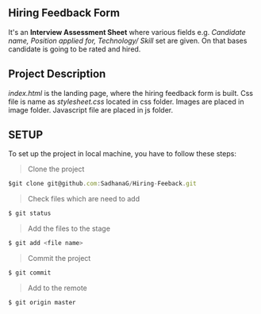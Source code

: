 Hiring Feedback Form
--------------------

It's an **Interview Assessment Sheet** where various fields e.g. *Candidate name, Position applied for, Technology/ Skill* set are given. On that bases candidate is going to be rated and hired.

Project Description
-------------------
*index.html* is the landing page, where the hiring feedback form is built.
Css file is name as *stylesheet.css* located in css folder.
Images are placed in image folder.
Javascript file are placed in js folder.


SETUP
-----
To set up the project in local machine, you have to follow these steps:

> Clone the project

  ```javascript
  $git clone git@github.com:SadhanaG/Hiring-Feeback.git
  ```

> Check files which are need to add

  ```javascript
  $ git status
  ```

> Add the files to the stage

  ```javascript
  $ git add <file name>
  ```

> Commit the project

  ```javascript
  $ git commit
  ```

> Add to the remote

  ```javascript
  $ git origin master
  ```
